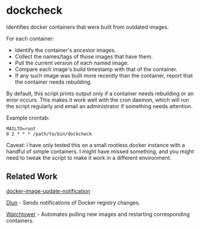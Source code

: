 # dockcheck
Identifies docker containers that were built from outdated images.

For each container:
* Identify the container's ancestor images.
* Collect the names/tags of those images that have them.
* Pull the current version of each named image.
* Compare each image's build timestamp with that of the container.
* If any such image was built more recently than the container, report
  that the container needs rebuilding.

By default, this script prints output only if a container needs rebuilding or
an error occurs. This makes it work well with the cron daemon, which will run
the script regularly and email an administrator if something needs attention.

Example crontab:

    MAILTO=root
    0 2 * * * /path/to/bin/dockcheck

Caveat: I have only tested this on a small rootless docker instance with a
handful of simple containers. I might have missed something, and you might
need to tweak the script to make it work in a different environment.

## Related Work

[docker-image-update-notification](https://github.com/atanas-mavrov/docker-image-update-notification)

[Diun](https://github.com/crazy-max/diun) -
Sends notifications of Docker registry changes.

[Watchtower](https://containrrr.dev/watchtower/introduction/) -
Automates pulling new images and restarting corresponding containers.
